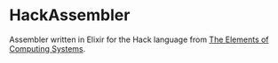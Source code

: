 # HackAssembler

Assembler written in Elixir for the Hack language from [The Elements of Computing Systems](https://mitpress.mit.edu/books/elements-computing-systems).

